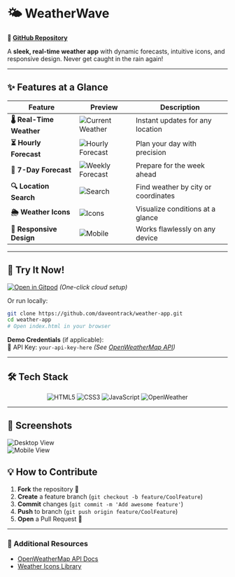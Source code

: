 # **🌤️ WeatherWave**  
**🔗 [GitHub Repository](https://github.com/daveontrack/weather-app)**  

A **sleek, real-time weather app** with dynamic forecasts, intuitive icons, and responsive design. Never get caught in the rain again!  

---

## **✨ Features at a Glance**  

| Feature | Preview | Description |
|---------|---------|-------------|
| **🌡️ Real-Time Weather** | ![Current Weather](https://via.placeholder.com/150?text=Live+Weather) | Instant updates for any location |
| **⏳ Hourly Forecast** | ![Hourly Forecast](https://via.placeholder.com/150?text=Hourly+View) | Plan your day with precision |
| **📅 7-Day Forecast** | ![Weekly Forecast](https://via.placeholder.com/150?text=Weekly+View) | Prepare for the week ahead |
| **🔍 Location Search** | ![Search](https://via.placeholder.com/150?text=Search+Bar) | Find weather by city or coordinates |
| **🌦️ Weather Icons** | ![Icons](https://via.placeholder.com/150?text=Weather+Icons) | Visualize conditions at a glance |
| **📱 Responsive Design** | ![Mobile](https://via.placeholder.com/150?text=Mobile+View) | Works flawlessly on any device |

---

## **🚀 Try It Now!**  

[![Open in Gitpod](https://gitpod.io/button/open-in-gitpod.svg)](https://gitpod.io/#https://github.com/daveontrack/weather-app) *(One-click cloud setup)*  

Or run locally:  
```bash
git clone https://github.com/daveontrack/weather-app.git
cd weather-app
# Open index.html in your browser
```

**Demo Credentials** (if applicable):  
🔑 API Key: `your-api-key-here` *(See [OpenWeatherMap API](https://openweathermap.org/api))*

---

## **🛠️ Tech Stack**  

<div align="center">
  <img src="https://img.shields.io/badge/HTML5-E34F26?style=for-the-badge&logo=html5&logoColor=white" alt="HTML5">
  <img src="https://img.shields.io/badge/CSS3-1572B6?style=for-the-badge&logo=css3&logoColor=white" alt="CSS3">
  <img src="https://img.shields.io/badge/JavaScript-F7DF1E?style=for-the-badge&logo=javascript&logoColor=black" alt="JavaScript">
  <img src="https://img.shields.io/badge/OpenWeather-FF7E00?style=for-the-badge&logo=openweathermap&logoColor=white" alt="OpenWeather">
</div>

---

## **📸 Screenshots**  

![Desktop View](https://via.placeholder.com/600x300?text=Desktop+Demo)  
![Mobile View](https://via.placeholder.com/300x500?text=Mobile+Demo)  



## **💡 How to Contribute**  
1. **Fork** the repository 🍴  
2. **Create** a feature branch (`git checkout -b feature/CoolFeature`)  
3. **Commit** changes (`git commit -m 'Add awesome feature'`)  
4. **Push** to branch (`git push origin feature/CoolFeature`)  
5. **Open** a Pull Request 🌟  

---

### **🔗 Additional Resources**  
- [OpenWeatherMap API Docs](https://openweathermap.org/api)  
- [Weather Icons Library](https://erikflowers.github.io/weather-icons/)  


